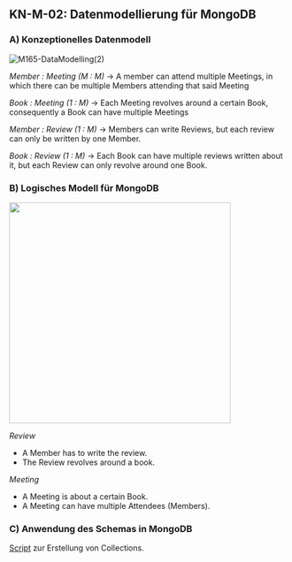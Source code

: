 ## KN-M-02: Datenmodellierung für MongoDB

### A) Konzeptionelles Datenmodell

![M165-DataModelling(2)](https://github.com/user-attachments/assets/77f04d53-3d24-4bf1-9c73-bf9d0fb1b815)

*Member : Meeting (M : M)*
-> A member can attend multiple Meetings, in which there can be multiple Members attending that said Meeting

*Book : Meeting (1 : M)*
-> Each Meeting revolves around a certain Book, consequently a Book can have multiple Meetings

*Member : Review (1 : M)*
-> Members can write Reviews, but each review can only be written by one Member.

*Book : Review (1 : M)*
-> Each Book can have multiple reviews written about it, but each Review can only revolve around one Book.

### B) Logisches Modell für MongoDB

<img width="400" src="https://github.com/user-attachments/assets/cbca11d6-2202-40c8-88ae-3c07f8cebf1e">

*Review*
- A Member has to write the review.
- The Review revolves around a book.

*Meeting*
- A Meeting is about a certain Book.
- A Meeting can have multiple Attendees (Members).

### C) Anwendung des Schemas in MongoDB

[Script](./BookClub.js) zur Erstellung von Collections.
